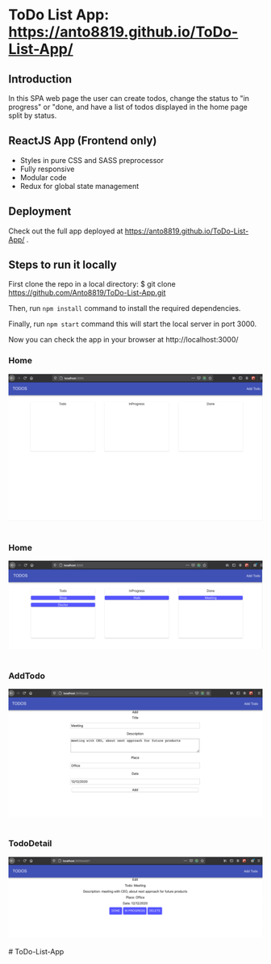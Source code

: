 # ToDo List App: https://anto8819.github.io/ToDo-List-App/

## Introduction
In this SPA web page the user can create todos, change the status to "in progress" or "done, and have a list of todos displayed in the home page split by status.

## ReactJS App (Frontend only)

 * Styles in pure CSS and SASS preprocessor
 * Fully responsive
 * Modular code
 * Redux for global state management
 
## Deployment

Check out the full app deployed at https://anto8819.github.io/ToDo-List-App/ .

## Steps to run it locally

First clone the repo in a local directory: $ git clone https://github.com/Anto8819/ToDo-List-App.git

Then, run `npm install` command to install the required dependencies.

Finally, run `npm start` command this will start the local server in port 3000.

Now you can check the app in your browser at http://localhost:3000/

### Home


<div><img width="700" src="src/img/Home-Example.png"/></div><br>

### Home


<div><img width="700" src="src/img/Home-Example2.png"/></div><br>


### AddTodo


<div><img width="700" src="src/img/AddTodo-Example.png"/></div><br>


### TodoDetail


<div><img width="700" src="src/img/TodoDetail-Example.png"/></div><br>
# ToDo-List-App
